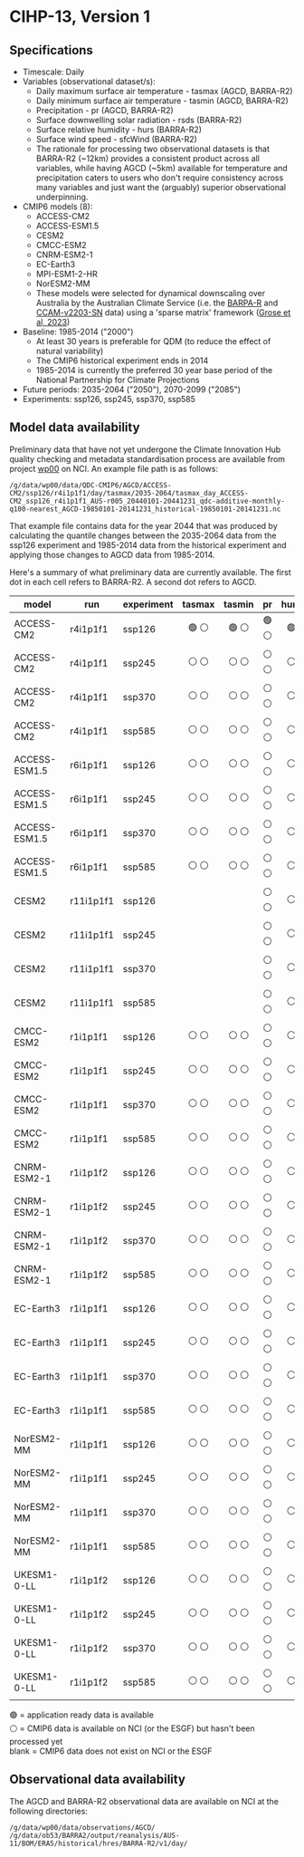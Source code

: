 # CIHP-13, Version 1

## Specifications

- Timescale: Daily
- Variables (observational dataset/s):
  - Daily maximum surface air temperature - tasmax (AGCD, BARRA-R2)
  - Daily minimum surface air temperature - tasmin (AGCD, BARRA-R2)
  - Precipitation - pr (AGCD, BARRA-R2)
  - Surface downwelling solar radiation - rsds (BARRA-R2)
  - Surface relative humidity - hurs (BARRA-R2)
  - Surface wind speed - sfcWind (BARRA-R2)
  - The rationale for processing two observational datasets is that BARRA-R2 (~12km) provides a consistent product across all variables,
while having AGCD (~5km) available for temperature and precipitation caters to users who don't require consistency across many variables
and just want the (arguably) superior observational underpinning.
- CMIP6 models (8):
  - ACCESS-CM2
  - ACCESS-ESM1.5
  - CESM2
  - CMCC-ESM2
  - CNRM-ESM2-1
  - EC-Earth3
  - MPI-ESM1-2-HR
  - NorESM2-MM
  - These models were selected for dynamical downscaling over Australia by the Australian Climate Service (i.e. the [BARPA-R](https://dx.doi.org/10.25914/z1x6-dq28) and
[CCAM-v2203-SN](https://dx.doi.org/10.25914/rd73-4m38) data) using a 'sparse matrix' framework ([Grose et al, 2023](https://doi.org/10.1016/j.cliser.2023.100368))
- Baseline: 1985-2014 ("2000")
  - At least 30 years is preferable for QDM (to reduce the effect of natural variability)
  - The CMIP6 historical experiment ends in 2014
  - 1985-2014 is currently the preferred 30 year base period of the National Partnership for Climate Projections
- Future periods: 2035-2064 ("2050"), 2070-2099 ("2085")
- Experiments: ssp126, ssp245, ssp370, ssp585

## Model data availability

Preliminary data that have not yet undergone
the Climate Innovation Hub quality checking and metadata standardisation process
are available from project [wp00](https://my.nci.org.au/mancini/project/wp00) on NCI.
An example file path is as follows:
```
/g/data/wp00/data/QDC-CMIP6/AGCD/ACCESS-CM2/ssp126/r4i1p1f1/day/tasmax/2035-2064/tasmax_day_ACCESS-CM2_ssp126_r4i1p1f1_AUS-r005_20440101-20441231_qdc-additive-monthly-q100-nearest_AGCD-19850101-20141231_historical-19850101-20141231.nc
```
That example file contains data for the year 2044 that was produced by
calculating the quantile changes between the 2035-2064 data from the ssp126 experiment
and 1985-2014 data from the historical experiment and applying those changes
to AGCD data from 1985-2014.

Here's a summary of what preliminary data are currently available.
The first dot in each cell refers to BARRA-R2.
A second dot refers to AGCD.

| model | run | experiment | tasmax | tasmin | pr | hurs | hursmax | hursmin | rsds | sfcWind | 
| ---   | --- | ---        | :-:    | :-:    | :-:| :-:  | :-:     | :-:     | :-:  | :-:     |
| ACCESS-CM2 | r4i1p1f1 | ssp126 | :green_circle: :white_circle: | :green_circle: :white_circle: | :green_circle: :white_circle: | :green_circle: | :green_circle: | :green_circle: | :green_circle: | :green_circle: |
| ACCESS-CM2 | r4i1p1f1 | ssp245 | :white_circle: :white_circle: | :white_circle: :white_circle: | :white_circle: :white_circle: | :white_circle: | :white_circle: | :white_circle: | :white_circle: | :white_circle: | 
| ACCESS-CM2 | r4i1p1f1 | ssp370 | :white_circle: :white_circle: | :white_circle: :white_circle: | :white_circle: :white_circle: | :white_circle: | :white_circle: | :white_circle: | :white_circle: | :white_circle: |
| ACCESS-CM2 | r4i1p1f1 | ssp585 | :white_circle: :white_circle: | :white_circle: :white_circle: | :white_circle: :white_circle: | :white_circle: | :white_circle: | :white_circle: | :white_circle: | :white_circle: |
| ACCESS-ESM1.5 | r6i1p1f1 | ssp126 | :white_circle: :white_circle: | :white_circle: :white_circle: | :white_circle: :white_circle: | :white_circle: | :white_circle: | :white_circle: | :white_circle: | :white_circle: |
| ACCESS-ESM1.5 | r6i1p1f1 | ssp245 | :white_circle: :white_circle: | :white_circle: :white_circle: | :white_circle: :white_circle: | :white_circle: | :white_circle: | :white_circle: | :white_circle: | :white_circle: |
| ACCESS-ESM1.5 | r6i1p1f1 | ssp370 | :white_circle: :white_circle: | :white_circle: :white_circle: | :white_circle: :white_circle: | :white_circle: | :white_circle: | :white_circle: | :white_circle: | :white_circle: |
| ACCESS-ESM1.5 | r6i1p1f1 | ssp585 | :white_circle: :white_circle: | :white_circle: :white_circle: | :white_circle: :white_circle: | :white_circle: | :white_circle: | :white_circle: | :white_circle: | :white_circle: |
| CESM2 | r11i1p1f1 | ssp126 | | | :white_circle: :white_circle: | :white_circle: | | | :white_circle: | :white_circle: |
| CESM2 | r11i1p1f1 | ssp245 | | | :white_circle: :white_circle: | :white_circle: | | | :white_circle: | :white_circle: |
| CESM2 | r11i1p1f1 | ssp370 | | | :white_circle: :white_circle: | :white_circle: | | | :white_circle: | :white_circle: |
| CESM2 | r11i1p1f1 | ssp585 | | | :white_circle: :white_circle: | :white_circle: | | | :white_circle: | :white_circle: |
| CMCC-ESM2 | r1i1p1f1 | ssp126 | :white_circle: :white_circle: | :white_circle: :white_circle: | :white_circle: :white_circle: | :white_circle: | :white_circle: | :white_circle: | :white_circle: | :white_circle: |
| CMCC-ESM2 | r1i1p1f1 | ssp245 | :white_circle: :white_circle: | :white_circle: :white_circle: | :white_circle: :white_circle: | :white_circle: | :white_circle: | :white_circle: | :white_circle: | :white_circle: |
| CMCC-ESM2 | r1i1p1f1 | ssp370 | :white_circle: :white_circle: | :white_circle: :white_circle: | :white_circle: :white_circle: | :white_circle: | :white_circle: | :white_circle: | :white_circle: | :white_circle: |
| CMCC-ESM2 | r1i1p1f1 | ssp585 | :white_circle: :white_circle: | :white_circle: :white_circle: | :white_circle: :white_circle: | :white_circle: | :white_circle: | :white_circle: | :white_circle: | :white_circle: |
| CNRM-ESM2-1 | r1i1p1f2 | ssp126 | :white_circle: :white_circle: | :white_circle: :white_circle: | :white_circle: :white_circle: | :white_circle: | :white_circle: | :white_circle: | :white_circle: | :white_circle: |
| CNRM-ESM2-1 | r1i1p1f2 | ssp245 | :white_circle: :white_circle: | :white_circle: :white_circle: | :white_circle: :white_circle: | :white_circle: | :white_circle: | :white_circle: | :white_circle: | :white_circle: |
| CNRM-ESM2-1 | r1i1p1f2 | ssp370 | :white_circle: :white_circle: | :white_circle: :white_circle: | :white_circle: :white_circle: | :white_circle: | :white_circle: | :white_circle: | :white_circle: | :white_circle: |
| CNRM-ESM2-1 | r1i1p1f2 | ssp585 | :white_circle: :white_circle: | :white_circle: :white_circle: | :white_circle: :white_circle: | :white_circle: | :white_circle: | :white_circle: | :white_circle: | :white_circle: |
| EC-Earth3 | r1i1p1f1 | ssp126 | :white_circle: :white_circle: | :white_circle: :white_circle: | :white_circle: :white_circle: | :white_circle: | :white_circle: | :white_circle: | :white_circle: | :white_circle: |
| EC-Earth3 | r1i1p1f1 | ssp245 | :white_circle: :white_circle: | :white_circle: :white_circle: | :white_circle: :white_circle: | :white_circle: | :white_circle: | :white_circle: | :white_circle: | :white_circle: |
| EC-Earth3 | r1i1p1f1 | ssp370 | :white_circle: :white_circle: | :white_circle: :white_circle: | :white_circle: :white_circle: | :white_circle: | :white_circle: | :white_circle: | :white_circle: | :white_circle: |
| EC-Earth3 | r1i1p1f1 | ssp585 | :white_circle: :white_circle: | :white_circle: :white_circle: | :white_circle: :white_circle: | :white_circle: | :white_circle: | :white_circle: | :white_circle: | :white_circle: |
| NorESM2-MM | r1i1p1f1 | ssp126 | :white_circle: :white_circle: | :white_circle: :white_circle: | :white_circle: :white_circle: | :white_circle: | | | :white_circle: | :white_circle: |
| NorESM2-MM | r1i1p1f1 | ssp245 | :white_circle: :white_circle: | :white_circle: :white_circle: | :white_circle: :white_circle: | :white_circle: | | | :white_circle: | :white_circle: |
| NorESM2-MM | r1i1p1f1 | ssp370 | :white_circle: :white_circle: | :white_circle: :white_circle: | :white_circle: :white_circle: | :white_circle: | | | :white_circle: | :white_circle: |
| NorESM2-MM | r1i1p1f1 | ssp585 | :white_circle: :white_circle: | :white_circle: :white_circle: | :white_circle: :white_circle: | :white_circle: | | | :white_circle: | :white_circle: |
| UKESM1-0-LL | r1i1p1f2 | ssp126 | :white_circle: :white_circle: | :white_circle: :white_circle: | :white_circle: :white_circle: | :white_circle: | :white_circle: | :white_circle: | :white_circle: | :white_circle: |
| UKESM1-0-LL | r1i1p1f2 | ssp245 | :white_circle: :white_circle: | :white_circle: :white_circle: | :white_circle: :white_circle: | :white_circle: | :white_circle: | :white_circle: | :white_circle: | :white_circle: |
| UKESM1-0-LL | r1i1p1f2 | ssp370 | :white_circle: :white_circle: | :white_circle: :white_circle: | :white_circle: :white_circle: | :white_circle: | :white_circle: | :white_circle: | :white_circle: | :white_circle: |
| UKESM1-0-LL | r1i1p1f2 | ssp585 | :white_circle: :white_circle: | :white_circle: :white_circle: | :white_circle: :white_circle: | :white_circle: | :white_circle: | :white_circle: | :white_circle: | :white_circle: |

:green_circle: = application ready data is available  
:white_circle: = CMIP6 data is available on NCI (or the ESGF) but hasn't been processed yet  
blank = CMIP6 data does not exist on NCI or the ESGF   

## Observational data availability 

The AGCD and BARRA-R2 observational data are available on NCI at the following directories:
```
/g/data/wp00/data/observations/AGCD/
/g/data/ob53/BARRA2/output/reanalysis/AUS-11/BOM/ERA5/historical/hres/BARRA-R2/v1/day/
```
